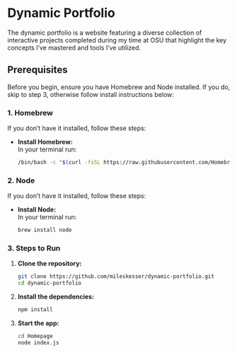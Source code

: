 # Dynamic Portfolio

The dynamic portfolio is a website featuring a diverse collection of interactive projects completed during my time at OSU that highlight the key concepts I’ve mastered and tools I’ve utilized.

## Prerequisites

Before you begin, ensure you have Homebrew and Node installed. If you do, skip to step 3, otherwise follow install instructions below: 

### 1. Homebrew
If you don’t have it installed, follow these steps:

- **Install Homebrew:**  
  In your terminal run:  
  ```bash
  /bin/bash -c "$(curl -fsSL https://raw.githubusercontent.com/Homebrew/install/HEAD/install.sh)"

### 2. Node
If you don’t have it installed, follow these steps:

- **Install Node:**  
  In your terminal run:  
  ```bash
  brew install node
  
### 3. Steps to Run

1. **Clone the repository:**
   ```bash
   git clone https://github.com/mileskesser/dynamic-portfolio.git
   cd dynamic-portfolio
   
2. **Install the dependencies:**
   ```bash
   npm install

3. **Start the app:**
   ```bash
   cd Homepage
   node index.js



